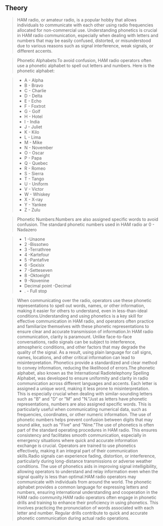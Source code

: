 ## Theory

> HAM radio, or amateur radio, is a popular hobby that allows individuals to communicate with each other using radio frequencies allocated for non-commercial use. Understanding phonetics is crucial in HAM radio communication, especially when dealing with letters and numbers that may be easily confused, distorted, or misunderstood due to various reasons such as signal interference, weak signals, or different accents.

> Phonetic Alphabets:To avoid confusion, HAM radio operators often use a phonetic alphabet to spell out letters and numbers. Here is the phonetic alphabet:

> - A - Alpha
> - B - Bravo
> - C - Charlie
> - D - Delta
> - E - Echo
> - F - Foxtrot
> - G - Golf
> - H - Hotel
> - I - India
> - J - Juliet
> - K - Kilo
> - L - Lima
> - M - Mike
> - N - November
> - O - Oscar
> - P - Papa
> - Q - Quebec
> - R - Romeo
> - S - Sierra
> - T - Tango
> - U - Uniform
> - V - Victor
> - W - Whiskey
> - X - X-ray
> - Y - Yankee
> - Z - Zulu

> Phonetic Numbers:Numbers are also assigned specific words to avoid confusion. The standard phonetic numbers used in HAM radio ar 0 - Nadazero

> - 1 -Unaone
> - 2 -Bissotwo
> - 3 -Terrathree
> - 4 -Kartefour
> - 5 -Pantafive
> - 6 -Soxisix
> - 7 -Setteseven
> - 8 -Oktoeight
> - 9 -Novenine
> - Decimal point -Decimal
> - . - Full stop

> When communicating over the radio, operators use these phonetic representations to spell out words, names, or other information, making it easier for others to understand, even in less-than-ideal conditions.Understanding and using phonetics is a key skill for effective communication in HAM radio, and operators often practice and familiarize themselves with these phonetic representations to ensure clear and accurate transmission of information.In HAM radio communication, clarity is paramount. Unlike face-to-face conversations, radio signals can be subject to interference, atmospheric conditions, and other factors that may degrade the quality of the signal. As a result, using plain language for call signs, names, locations, and other critical information can lead to misinterpretation. Phonetics provide a standardized and clear method to convey information, reducing the likelihood of errors.The phonetic alphabet, also known as the International Radiotelephony Spelling Alphabet, was developed to ensure uniformity and clarity in radio communication across different languages and accents. Each letter is assigned a unique word, making it less prone to misinterpretation. This is especially crucial when dealing with similar-sounding letters such as "B" and "D" or "M" and "N."Just as letters have phonetic representations, numbers are also assigned specific words. This is particularly useful when communicating numerical data, such as frequencies, coordinates, or other numeric information. The use of phonetic numbers helps prevent confusion between digits that may sound alike, such as "Five" and "Nine."The use of phonetics is often part of the standard operating procedures in HAM radio. This ensures consistency and facilitates smooth communication, especially in emergency situations where quick and accurate information exchange is crucial. Operators are trained to use phonetics effectively, making it an integral part of their communication skills.Radio signals can experience fading, distortion, or interference, particularly during long-distance transmissions or adverse weather conditions. The use of phonetics aids in improving signal intelligibility, allowing operators to understand and relay information even when the signal quality is less than optimal.HAM radio operators may communicate with individuals from around the world. The phonetic alphabet provides a common language for expressing letters and numbers, ensuring international understanding and cooperation in the HAM radio community.HAM radio operators often engage in phonetic drills and training to enhance their proficiency in using phonetics. This involves practicing the pronunciation of words associated with each letter and number. Regular drills contribute to quick and accurate phonetic communication during actual radio operations.
